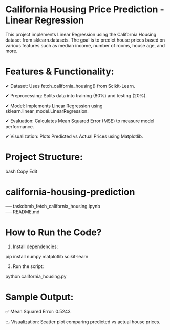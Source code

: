 # California Housing Price Prediction - Linear Regression
This project implements Linear Regression using the California Housing dataset from sklearn.datasets. The goal is to predict house prices based on various features such as median income, number of rooms, house age, and more.

# Features & Functionality:
✔ Dataset: Uses fetch_california_housing() from Scikit-Learn.

✔ Preprocessing: Splits data into training (80%) and testing (20%).

✔ Model: Implements Linear Regression using sklearn.linear_model.LinearRegression.

✔ Evaluation: Calculates Mean Squared Error (MSE) to measure model performance.

✔ Visualization: Plots Predicted vs Actual Prices using Matplotlib.


# Project Structure:
bash
Copy
Edit

# california-housing-prediction  
── taskdbmb_fetch_california_housing.ipynb   
── README.md              

 
# How to Run the Code?
1. Install dependencies:
   
pip install numpy matplotlib scikit-learn

3. Run the script:
   
python california_housing.py



# Sample Output:
✅ Mean Squared Error: 0.5243

📉 Visualization: Scatter plot comparing predicted vs actual house prices.


